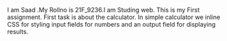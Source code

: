 I am Saad .My Rollno is 21F_9236.I am Studing web.
This is my First assignment.
First task is about the calculator.
In simple calculator we inline CSS for styling input fields for numbers and an output field for displaying results. 
